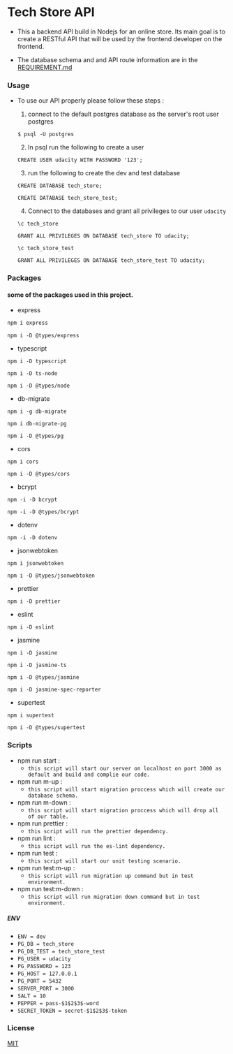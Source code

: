 # Tech Store API

- This a backend API build in Nodejs for an online store. Its main goal is to create a RESTful API that will be used by the frontend developer on the frontend.

- The database schema and and API route information are in the [REQUIREMENT.md](https://github.com/AhmadYousif89/Tech_Store/blob/main/REQUIREMENTS.md)

### Usage

- To use our API properly please follow these steps :

  1. connect to the default postgres database as the server's root user postgres

  ```
  $ psql -U postgres
  ```

  2. In psql run the following to create a user

  ```
  CREATE USER udacity WITH PASSWORD '123';
  ```

  3. run the following to create the dev and test database

  ```
  CREATE DATABASE tech_store;
  ```

  ```
  CREATE DATABASE tech_store_test;
  ```

  4. Connect to the databases and grant all privileges to our user `udacity`

  ```
  \c tech_store
  ```

  ```
  GRANT ALL PRIVILEGES ON DATABASE tech_store TO udacity;
  ```

  ```
  \c tech_store_test
  ```

  ```
  GRANT ALL PRIVILEGES ON DATABASE tech_store_test TO udacity;
  ```

### Packages

#### some of the packages used in this project.

- express

```python
npm i express
```

```
npm i -D @types/express
```

- typescript

```
npm i -D typescript
```

```
npm i -D ts-node
```

```
npm i -D @types/node
```

- db-migrate

```
npm i -g db-migrate
```

```
npm i db-migrate-pg
```

```
npm i -D @types/pg
```

- cors

```
npm i cors
```

```
npm i -D @types/cors
```

- bcrypt

```
npm -i -D bcrypt
```

```
npm -i -D @types/bcrypt
```

- dotenv

```
npm -i -D dotenv
```

- jsonwebtoken

```
npm i jsonwebtoken
```

```
npm i -D @types/jsonwebtoken
```

- prettier

```
npm i -D prettier
```

- eslint

```
npm i -D eslint
```

- jasmine

```
npm i -D jasmine
```

```
npm i -D jasmine-ts
```

```
npm i -D @types/jasmine
```

```
npm i -D jasmine-spec-reporter
```

- supertest

```
npm i supertest
```

```
npm i -D @types/supertest
```

### Scripts

- npm run start :
  - `this script will start our server on localhost on port 3000 as default and build and complie our code.`
- npm run m-up :
  - `this script will start migration proccess which will create our database schema.`
- npm run m-down :
  - `this script will start migration proccess which will drop all of our table.`
- npm run prettier :
  - `this script will run the prettier dependency.`
- npm run lint :
  - `this script will run the es-lint dependency.`
- npm run test :
  - `this script will start our unit testing scenario.`
- npm run test:m-up :
  - `this script will run migration up command but in test environment.`
- npm run test:m-down :
  - `this script will run migration down command but in test environment.`

##### ENV

- `ENV = dev`
- `PG_DB = tech_store`
- `PG_DB_TEST = tech_store_test`
- `PG_USER = udacity`
- `PG_PASSWORD = 123`
- `PG_HOST = 127.0.0.1`
- `PG_PORT = 5432`
- `SERVER_PORT = 3000`
- `SALT = 10`
- `PEPPER = pass-$1$2$3$-word`
- `SECRET_TOKEN = secret-$1$2$3$-token`

### License

[MIT](https://choosealicense.com/licenses/mit/)
